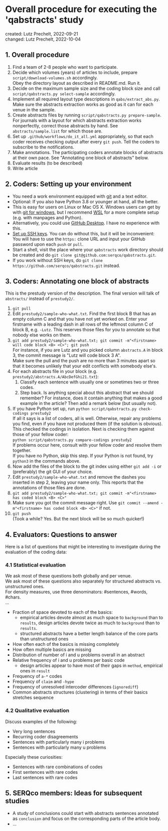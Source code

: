 # Overall procedure for executing the 'qabstracts' study

created: Lutz Prechelt, 2022-09-21  
changed: Lutz Prechelt, 2022-10-04 


## 1. Overall procedure

1. Find a team of 2-8 people who want to participate.
2. Decide which volumes (years) of articles to include,
   prepare `script/download-volumes.sh` accordingly.  
   Obey the directory layout as described in README.md.
   Run it.
3. Decide on the maximum sample size and the coding block size and call
   `script/qabstracts.py select-sample` accordingly.
4. Implement all required layout type descriptions in `qabs/extract_abs.py`.
   Make sure the abstracts extraction works as good as it can for each venue in the sample.
5. Create abstracts files by running
   `script/qabstracts.py prepare-sample`.  
   For journals with a layout for which abstracts extraction works nonperfectly,
   correct those abstracts by hand. See `abstracts/sample.list` for which those are.
6. Set up `.github/workflows/do_it_all.yml` appropriately, so that each coder receives
   checking output after every `git push`.
   Tell the coders to subscribe to the notifications.
7. Make annotations. 
   The participating coders annotate blocks of abstracts at their own pace.
   See "Annotating one block of abstracts" below.
8. Evaluate results (to be described)
9. Write article


## 2. Coders: Setting up your environment

- You need a work environment equipped with 
  [git](https://git-scm.com/book/en/v2) and a text editor.
- Optional: If you also have Python 3.8 or younger at hand, all the better.
- This is easy for users on Linux or Mac OS X.
  Windows users can get by with 
  [git for windows](https://gitforwindows.org/), 
  but I recommend
  [WSL](https://learn.microsoft.com/en-us/windows/wsl/install)
  for a more complete setup (e.g. with manpages and Python).
- Alternatively, you could use [GitHub Desktop](https://desktop.github.com/).
  I have no experience with this.
- [Set up SSH keys](https://docs.github.com/en/authentication/connecting-to-github-with-ssh/generating-a-new-ssh-key-and-adding-it-to-the-ssh-agent).
  You can do without this, but it will be inconvenient:
  You will have to use the `https:` clone URL and input your GitHub password upon each `push` or `pull`.
- Start a shell, visit the place where your `qabstracts` work directory should be created and do
  `git clone git@github.com:serqco/qabstracts.git`.
- If you work without SSH keys, do
  `git clone https://github.com/serqco/qabstracts.git` instead.


## 3. Coders: Annotating one block of abstracts

This is the prestudy version of the description.
The final version will talk of `abstracts/` instead of `prestudy2/`.

1. `git pull`
2. Edit `prestudy2/sample-who-what.txt`.
   Find the first block B that has an empty column C and that you have not yet worked on.
   Enter your firstname with a leading dash in all rows of the leftmost column C of block B,
   e.g. `-Lutz`. This reserves those files for you to annotate so that nobody else works on them.
3. `git add prestudy2/sample-who-what.txt; git commit -m"<firstname> will code block <B> <C>"; git push`    
   For instance, if you are Lutz and you picked column `abstracts.A` in block 3, 
   the commit message is "Lutz will code block 3 A".  
   Make sure the pull and the push are no more than 3 minutes apart so that it becomes
   unlikely that your edit conflicts with somebody else's.
4. For each abstracts file in your block (e.g. `prestudy2/abstracts.A/AbcDefGhi21.txt`):
   1. Classify each sentence with usually one or sometimes two or three codes.
   2. Step back. Is anything special about this abstract that we should remember?
      For instance, does it contain anything that makes a good example in the article?
      Then add a remark below (but usually not).
5. If you have Python set up, run
   `python script/qabstracts.py check-codings prestudy2`  
   If all it says is a list of coders, all is well.
   Otherwise, repair any problems you find, even if you have not produced them (if the solution is obvious).  
   This checked the codings in isolation. Next is checking them against those of your fellow coder:  
   `python script/qabstracts.py compare-codings prestudy2`  
   If problems occur here, consult with your fellow coder and resolve them together.  
   If you have no Python, skip this step.
   If your Python is not found, try `python3` in the commands above.
6. Now add the files of the block to the git index
   using either `git add -i` or (preferably) the git GUI of your choice.
7. Edit `prestudy2/sample-who-what.txt` and remove the dashes you inserted in step 2,
   leaving your name only. This reports that the annotations of those files are done.
8. `git add prestudy2/sample-who-what.txt; git commit -m"<firstname> has coded block <B> <C>"`
9. Make sure you got the commit message right.
   Use `git commit --amend -m"<firstname> has coded block <B> <C>"` if not.
10. `git push`  
    (Took a while? Yes. But the next block will be so much quicker!)


## 4. Evaluators: Questions to answer

Here is a list of questions that might be interesting to investigate
during the  evaluation of the coding data:

### 4.1 Statistical evaluation

We ask most of these questions both globally and per venue.  
We ask most of these questions also separately for structured abstracts vs. unstructured ones.    
For density measures, use three denominators: #sentences, #words, #chars.  
...

- Fraction of space devoted to each of the basics:
  - empirical articles devote almost as much space to `background` than to `results`,
    design articles devote twice as much to `background` than to `results`.
  - structured abstracts have a better length balance of the core parts
    than unstructured ones
- How often each of the basics is missing completely
- How often multiple basics are missing
- Distribution of number of i and u problems overall in an abstract
- Relative frequency of i and u problems per basic code
  - design articles appear to have most of their gaps in `method`, 
    empirical ones in `result`
- Frequency of `a-*` codes
- Frequency of `claim` and `-hype`
- Frequency of unresolved intercoder differences (`ignorediff`)
- Common abstracts structures (clustering) in terms of their basics stretches sequence

### 4.2 Qualitative evaluation

Discuss examples of the following:

- Very long sentences
- Recurring coder disagreements
- Sentences with particularly many i problems
- Sentences with particularly many u problems

Especially these curiosities:

- Sentences with rare combinations of codes
- First sentences with rare codes
- Last sentences with rare codes


## 5. SERQco members: Ideas for subsequent studies

- A study of conclusions could start with abstracts sentences annotated as `conclusion`
  and focus on the corresponding parts of the article body.
- ...
